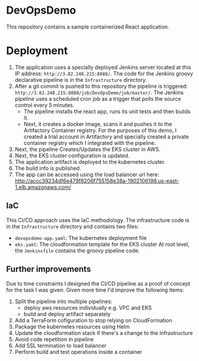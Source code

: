 # DevOpsDemo
This repository contains a sample containerized React application.

# Deployment

1. The application uses a specially deployed Jenkins server located at this IP address: `http://3.82.248.215:8080/`. The code for the Jenkins groovy declarative pipeline is in the `Infrastructure` directory.
2. After a git commit is pushed to this repository the pipeline is triggered: `http://3.82.248.215:8080/job/DevOpsDemo/job/master/`. The Jenkins pipeline uses a scheduled cron job as a trigger that polls the source control every 5 minutes.
    - The pipeline installs the react app, runs its unit tests and then builds it.
    - Next, it creates a docker image, scans it and pushes it to the Artifactory Container registry. For the purposes of this demo, I created a trial account in Artifactory and specially created a private container registry which I integrated with the pipeline.
3. Next, the pipeline Creates/Updates the EKS cluster in AWS.
4. Next, the EKS cluster configuration is updated.
5. The application artifact is deployed to the kubernetes cluster.
6. The build info is published.
7. The app can be accessed using the load balancer url here: http://accc39234df6e479f8206f755158e38a-1902106198.us-east-1.elb.amazonaws.com/

## IaC

This CI/CD approach uses the IaC methodology. The infrastructure code is in the `Infrastructure` directory and contains two files:
- `devopsdemo-app.yaml`:  The kubernetes deployment file
- `eks.yaml`: The cloudformation template for the EKS cluster
At root level, the `Jenkinsfile` contains the groovy pipeline code.

## Further improvements

Due to time constraints I designed the CI/CD pipeline as a proof of concept for the task I was given. Given more time I'd improve the following items:
1. Split the pipeline into multiple pipelines:
    - deploy aws resources individually e.g. VPC and EKS
    - build and deploy artifact separately
2. Add a TerraForm cofiguration to stop relying on CloudFormation
3. Package the kubernetes resources using Helm
4. Update the cloudformation stack if there's a change to the infrastructure
5. Avoid code repetition in pipeline
6. Add SSL termination to load balancer
7. Perform build and test operations inside a container